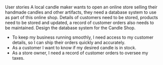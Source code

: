 User stories
A local candle maker wants to open an online store selling their handmade candles and other artifacts,
they need a database system to use as part of this online shop. Details of customers need to be stored,
products need to be stored and updated, a record of customer orders also needs to be maintained.
Design the database system for the Candle Shop.

- To keep my business running smoothly, I need access to my customer details, so I can ship their orders quickly and accurately.
- As a customer I want to know if my desired candle is in stock.
- As a store owner, I need a record of customer orders to oversee my taxes.

        